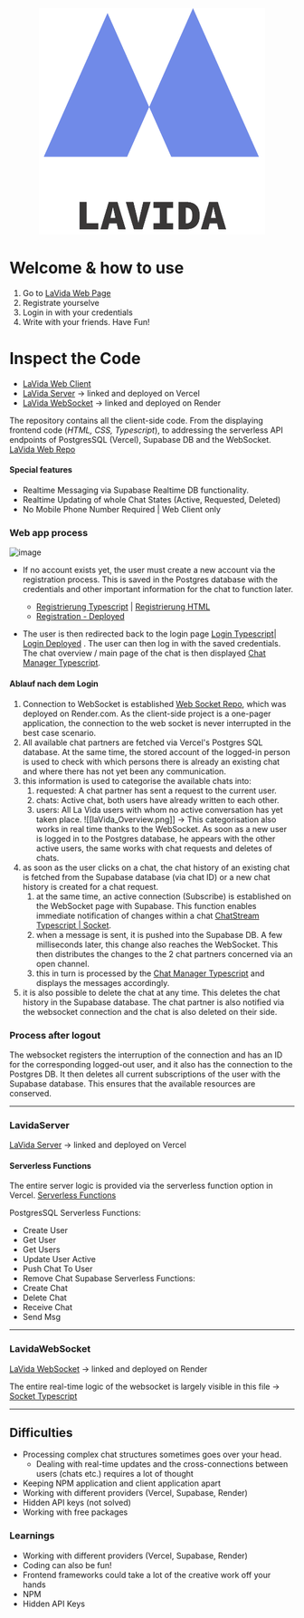 
<p align="center">
  <img src="logo/logo_transparent.png" alt="laVida Logo" width="400" />
</p>

# Welcome & how to use
 1. Go to [LaVida Web Page](https://vale-sch.github.io/lavidaWeb/website/html/laVidaChat.html)
 2. Registrate yourselve
 3. Login in with your credentials 
 4. Write with your friends. Have Fun!

# Inspect the Code

 - [LaVida Web Client](https://github.com/vale-sch/lavidaWeb)
 - [LaVida Server](https://github.com/vale-sch/lavidaServer) -> linked and deployed on Vercel
 - [LaVida WebSocket](https://github.com/vale-sch/laVidaWebSocket) -> linked and deployed on Render

The repository contains all the client-side code. From the displaying frontend code (*HTML, CSS, Typescript*), to addressing the serverless API endpoints of PostgresSQL (Vercel), Supabase DB and the WebSocket.  [LaVida Web Repo](https://github.com/vale-sch/lavidaWeb)

#### Special features
- Realtime Messaging via Supabase Realtime DB functionality. 
- Realtime Updating of whole Chat States (Active, Requested, Deleted)
- No Mobile Phone Number Required | Web Client only

### Web app process
<img src="Architecture_Overview_LaVida.png" alt="image" width="300" height="auto">

- If no account exists yet, the user must create a new account via the registration process. This is saved in the Postgres database with the credentials and other important information for the chat to function later. 
	- [Registrierung Typescript](https://github.com/vale-sch/lavidaWeb/blob/main/typescript/Registration.ts) |  [Registrierung HTML](https://github.com/vale-sch/lavidaWeb/blob/main/website/html/registration_page.html)
	- [Registration - Deployed](https://vale-sch.github.io/lavidaWeb/website/html/registration_page.html)
	
- The user is then redirected back to the login page [Login Typescript](https://github.com/vale-sch/lavidaWeb/blob/main/website/html/laVidaChat.html)| [Login Deployed](https://vale-sch.github.io/lavidaWeb/website/html/laVidaChat.html) . The user can then log in with the saved credentials. The chat overview / main page of the chat is then displayed [Chat Manager Typescript](https://github.com/vale-sch/lavidaWeb/blob/main/typescript/ChatManager.ts). 
#### Ablauf nach dem Login 

1. Connection to WebSocket is established [Web Socket Repo](https://github.com/vale-sch/laVidaWebSocket), which was deployed on Render.com. As the client-side project is a one-pager application, the connection to the web socket is never interrupted in the best case scenario. 
2. All available chat partners are fetched via Vercel's Postgres SQL database. At the same time, the stored account of the logged-in person is used to check with which persons there is already an existing chat and where there has not yet been any communication.
3. this information is used to categorise the available chats into: 
	1. requested: A chat partner has sent a request to the current user. 
	2. chats: Active chat, both users have already written to each other.
	3. users: All La Vida users with whom no active conversation has yet taken place. 
	![[laVida_Overview.png]]
-> This categorisation also works in real time thanks to the WebSocket. As soon as a new user is logged in to the Postgres database, he appears with the other active users, the same works with chat requests and deletes of chats. 
4. as soon as the user clicks on a chat, the chat history of an existing chat is fetched from the Supabase database (via chat ID) or a new chat history is created for a chat request. 
	1. at the same time, an active connection (Subscribe) is established on the WebSocket page with Supabase. This function enables immediate notification of changes within a chat [ChatStream Typescript | Socket](https://github.com/vale-sch/laVidaWebSocket/blob/main/ChatStream.ts). 
	2. when a message is sent, it is pushed into the Supabase DB. A few milliseconds later, this change also reaches the WebSocket. This then distributes the changes to the 2 chat partners concerned via an open channel. 
	3. this in turn is processed by the [Chat Manager Typescript](https://github.com/vale-sch/lavidaWeb/blob/main/typescript/ChatManager.ts) and displays the messages accordingly. 
5. it is also possible to delete the chat at any time. This deletes the chat history in the Supabase database. The chat partner is also notified via the websocket connection and the chat is also deleted on their side. 

### Process after logout
The websocket registers the interruption of the connection and has an ID for the corresponding logged-out user, and it also has the connection to the Postgres DB. It then deletes all current subscriptions of the user with the Supabase database. This ensures that the available resources are conserved. 

---


### LavidaServer
[LaVida Server](https://github.com/vale-sch/lavidaServer) -> linked and deployed on Vercel
#### Serverless Functions
The entire server logic is provided via the serverless function option in Vercel. [Serverless Functions](https://github.com/vale-sch/lavidaServer/tree/main/api)

PostgresSQL Serverless Functions:
 - Create User
 - Get User
 - Get Users
 - Update User Active
 - Push Chat To User
 - Remove Chat
Supabase Serverless Functions: 
- Create Chat
- Delete Chat
- Receive Chat
- Send Msg


---

### LavidaWebSocket
[LaVida WebSocket](https://github.com/vale-sch/laVidaWebSocket) -> linked and deployed on Render

The entire real-time logic of the websocket is largely visible in this file -> [Socket Typescript](https://github.com/vale-sch/laVidaWebSocket/blob/main/Socket.ts) 


---

## Difficulties

- Processing complex chat structures sometimes goes over your head. 
	- Dealing with real-time updates and the cross-connections between users (chats etc.) requires a lot of thought
- Keeping NPM application and client application apart
- Working with different providers (Vercel, Supabase, Render)
- Hidden API keys (not solved)
- Working with free packages 

### Learnings

- Working with different providers (Vercel, Supabase, Render)
- Coding can also be fun!
- Frontend frameworks could take a lot of the creative work off your hands
- NPM 
- Hidden API Keys









